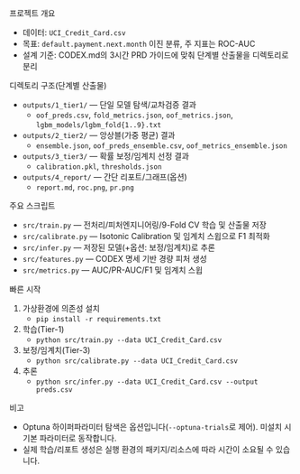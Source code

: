 프로젝트 개요

- 데이터: `UCI_Credit_Card.csv`
- 목표: `default.payment.next.month` 이진 분류, 주 지표는 ROC-AUC
- 설계 기준: CODEX.md의 3시간 PRD 가이드에 맞춰 단계별 산출물을 디렉토리로 분리

디렉토리 구조(단계별 산출물)

- `outputs/1_tier1/` — 단일 모델 탐색/교차검증 결과
  - `oof_preds.csv`, `fold_metrics.json`, `oof_metrics.json`, `lgbm_models/lgbm_fold{1..9}.txt`
- `outputs/2_tier2/` — 앙상블(가중 평균) 결과
  - `ensemble.json`, `oof_preds_ensemble.csv`, `oof_metrics_ensemble.json`
- `outputs/3_tier3/` — 확률 보정/임계치 선정 결과
  - `calibration.pkl`, `thresholds.json`
- `outputs/4_report/` — 간단 리포트/그래프(옵션)
  - `report.md`, `roc.png`, `pr.png`

주요 스크립트

- `src/train.py` — 전처리/피처엔지니어링/9-Fold CV 학습 및 산출물 저장
- `src/calibrate.py` — Isotonic Calibration 및 임계치 스윕으로 F1 최적화
- `src/infer.py` — 저장된 모델(+옵션: 보정/임계치)로 추론
- `src/features.py` — CODEX 명세 기반 경량 피처 생성
- `src/metrics.py` — AUC/PR-AUC/F1 및 임계치 스윕

빠른 시작

1) 가상환경에 의존성 설치
   - `pip install -r requirements.txt`
2) 학습(Tier-1)
   - `python src/train.py --data UCI_Credit_Card.csv`
3) 보정/임계치(Tier-3)
   - `python src/calibrate.py --data UCI_Credit_Card.csv`
4) 추론
   - `python src/infer.py --data UCI_Credit_Card.csv --output preds.csv`

비고

- Optuna 하이퍼파라미터 탐색은 옵션입니다(`--optuna-trials`로 제어). 미설치 시 기본 파라미터로 동작합니다.
- 실제 학습/리포트 생성은 실행 환경의 패키지/리소스에 따라 시간이 소요될 수 있습니다.

